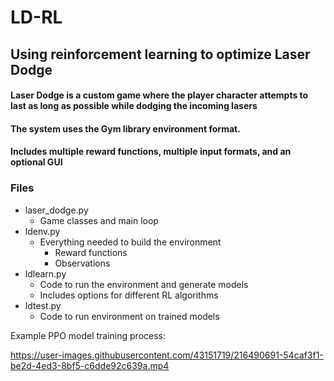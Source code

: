# LD-RL
## Using reinforcement learning to optimize Laser Dodge
#### Laser Dodge is a custom game where the player character attempts to last as long as possible while dodging the incoming lasers
#### The system uses the Gym library environment format. 

#### Includes multiple reward functions, multiple input formats, and an optional GUI

### Files
* laser_dodge.py
	* Game classes and main loop
* ldenv.py
	* Everything needed to build the environment
		* Reward functions
		* Observations
* ldlearn.py
	* Code to run the environment and generate models
	* Includes options for different RL algorithms
* ldtest.py
	* Code to run environment on trained models

Example PPO model training process:

https://user-images.githubusercontent.com/43151719/216490691-54caf3f1-be2d-4ed3-8bf5-c6dde92c639a.mp4

